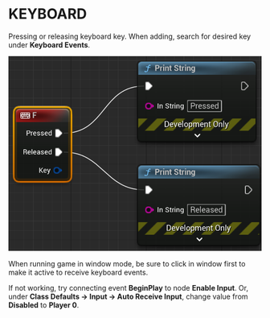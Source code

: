 # KEYBOARD

Pressing or releasing keyboard key. When adding, search for desired key under **Keyboard Events**.

![Keyboard Event](/assets/Blueprint/blueprint-event-keyboard.png)

When running game in window mode, be sure to click in window first to make it active to receive keyboard events.

If not working, try connecting event **BeginPlay** to node **Enable Input**. Or, under **Class Defaults &rarr; Input &rarr; Auto Receive Input**, change value from **Disabled** to **Player 0**.
